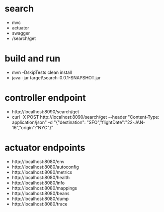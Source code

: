 # search
* mvc
* actuator
* swagger
* /search/get

# build and run
* mvn -DskipTests clean install
* java -jar target\search-0.0.1-SNAPSHOT.jar

# controller endpoint
* http://localhost:8090/search/get
* curl -X POST http://localhost:8090/search/get --header "Content-Type: application/json" -d "{\"destination\": \"SFO\",\"flightDate\":\"22-JAN-16\",\"origin\":\"NYC\"}"

# actuator endpoints
* http://localhost:8080/env
* http://localhost:8080/autoconfig
* http://localhost:8080/metrics
* http://localhost:8080/health
* http://localhost:8080/info
* http://localhost:8080/mappings
* http://localhost:8080/beans
* http://localhost:8080/dump
* http://localhost:8080/trace
